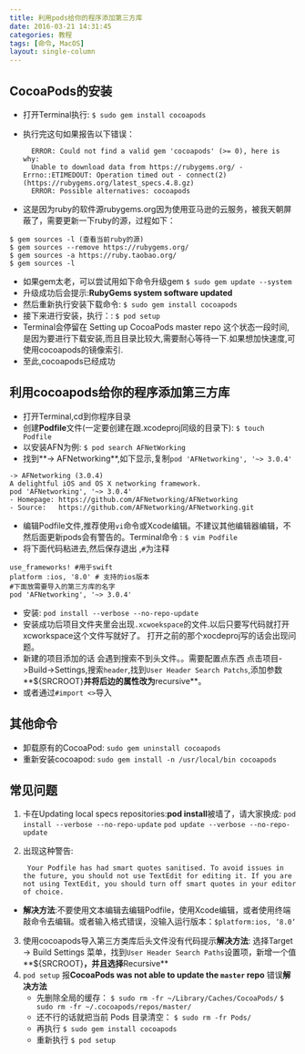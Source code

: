 ```yaml
---
title: 利用pods给你的程序添加第三方库
date: 2016-03-21 14:31:45
categories: 教程
tags: [命令, MacOS]
layout: single-column
---
```


## CocoaPods的安装
* 打开Terminal执行:
  `$ sudo gem install cocoapods`
* 执行完这句如果报告以下错误：

        ERROR: Could not find a valid gem 'cocoapods' (>= 0), here is why:
        Unable to download data from https://rubygems.org/ - Errno::ETIMEDOUT: Operation timed out - connect(2) (https://rubygems.org/latest_specs.4.8.gz)
        ERROR: Possible alternatives: cocoapods


* 这是因为ruby的软件源rubygems.org因为使用亚马逊的云服务，被我天朝屏蔽了，需要更新一下ruby的源，过程如下：

```
$ gem sources -l (查看当前ruby的源)
$ gem sources --remove https://rubygems.org/
$ gem sources -a https://ruby.taobao.org/
$ gem sources -l
```
* 如果gem太老，可以尝试用如下命令升级gem
    `$ sudo gem update --system`
* 升级成功后会提示:**RubyGems system software updated**
* 然后重新执行安装下载命令:
  `$ sudo gem install cocoapods`
* 接下来进行安装，执行：:
  `$ pod setup`
* Terminal会停留在 Setting up CocoaPods master repo 这个状态一段时间,是因为要进行下载安装,而且目录比较大,需要耐心等待一下.如果想加快速度,可使用cocoapods的镜像索引.
* 至此,cocoapods已经成功

## 利用cocoapods给你的程序添加第三方库
* 打开Terminal,cd到你程序目录
* 创建**Podfile**文件(一定要创建在跟.xcodeproj同级的目录下):
  `$ touch Podfile`
* 以安装AFN为例:
  `$ pod search AFNetWorking`
* 找到**-> AFNetworking**,如下显示,复制`pod 'AFNetworking', '~> 3.0.4'`
```
-> AFNetworking (3.0.4)
A delightful iOS and OS X networking framework.
pod 'AFNetworking', '~> 3.0.4'
- Homepage: https://github.com/AFNetworking/AFNetworking
- Source:   https://github.com/AFNetworking/AFNetworking.git
```
* 编辑Podfile文件,推荐使用`vi`命令或Xcode编辑。不建议其他编辑器编辑，不然后面更新pods会有警告的。Terminal命令 :
    `$ vim Podfile`
* 将下面代码粘进去,然后保存退出 ,`#`为注释
```
use_frameworks! #用于swift
platform :ios, '8.0' # 支持的ios版本
#下面放需要导入的第三方库的名字
pod 'AFNetworking', '~> 3.0.4'
```
* 安装:
  `pod install --verbose --no-repo-update`
* 安装成功后项目文件夹里会出现`.xcwoekspace`的文件.以后只要写代码就打开xcworkspace这个文件写就好了。 打开之前的那个xocdeproj写的话会出现问题。
* 新建的项目添加的话 会遇到搜索不到头文件。。需要配置点东西
    点击项目->Build->Settings,搜索`header`,找到`User Header Search Patchs`,添加参数**${SRCROOT}**并将后边的属性改为**recursive**。
* 或者通过`#import <>`导入


## 其他命令
* 卸载原有的CocoaPod:
  `sudo gem uninstall cocoapods`
* 重新安装cocoapod:
  `sudo gem install -n /usr/local/bin cocoapods`

## 常见问题
1. 卡在Updating local specs repositories:**pod install**被墙了，请大家换成:
    `pod install --verbose --no-repo-update`
    `pod update --verbose --no-repo-update`
2. 出现这种警告:

        Your Podfile has had smart quotes sanitised. To avoid issues in the future, you should not use TextEdit for editing it. If you are not using TextEdit, you should turn off smart quotes in your editor of choice.
* **解决方法**:不要使用文本编辑去编辑Podfile，使用Xcode编辑，或者使用终端敲命令去编辑。或者输入格式错误，没输入运行版本：`$platform:ios, ‘8.0‘`
3. 使用cocoapods导入第三方类库后头文件没有代码提示**解决方法**:
    选择Target -> Build Settings 菜单，找到`User Header Search Paths`设置项，新增一个值**${SRCROOT}**，并且选择**Recursive**
4. `pod setup` 报**CocoaPods was not able to update the `master` repo** 错误**解决方法**
    * 先删除全局的缓存：
       `$ sudo rm -fr ~/Library/Caches/CocoaPods/`
        `$ sudo rm -fr ~/.cocoapods/repos/master/`
    * 还不行的话就把当前 Pods 目录清空：
       `$ sudo rm -fr Pods/`
    * 再执行
      `$ sudo gem install cocoapods`
    * 重新执行
      `$ pod setup`


